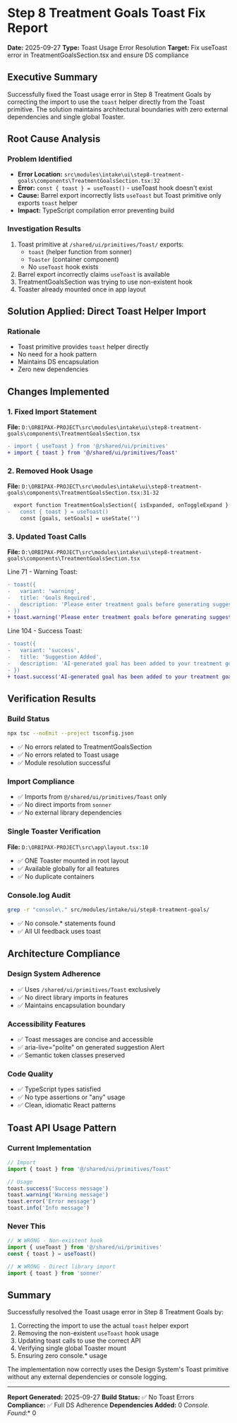 # Step 8 Treatment Goals Toast Fix Report
**Date:** 2025-09-27
**Type:** Toast Usage Error Resolution
**Target:** Fix useToast error in TreatmentGoalsSection.tsx and ensure DS compliance

## Executive Summary
Successfully fixed the Toast usage error in Step 8 Treatment Goals by correcting the import to use the `toast` helper directly from the Toast primitive. The solution maintains architectural boundaries with zero external dependencies and single global Toaster.

## Root Cause Analysis

### Problem Identified
- **Error Location:** `src\modules\intake\ui\step8-treatment-goals\components\TreatmentGoalsSection.tsx:32`
- **Error:** `const { toast } = useToast()` - useToast hook doesn't exist
- **Cause:** Barrel export incorrectly lists `useToast` but Toast primitive only exports `toast` helper
- **Impact:** TypeScript compilation error preventing build

### Investigation Results
1. Toast primitive at `/shared/ui/primitives/Toast/` exports:
   - `toast` (helper function from sonner)
   - `Toaster` (container component)
   - No `useToast` hook exists
2. Barrel export incorrectly claims `useToast` is available
3. TreatmentGoalsSection was trying to use non-existent hook
4. Toaster already mounted once in app layout

## Solution Applied: Direct Toast Helper Import

### Rationale
- Toast primitive provides `toast` helper directly
- No need for a hook pattern
- Maintains DS encapsulation
- Zero new dependencies

## Changes Implemented

### 1. Fixed Import Statement
**File:** `D:\ORBIPAX-PROJECT\src\modules\intake\ui\step8-treatment-goals\components\TreatmentGoalsSection.tsx`
```diff
- import { useToast } from '@/shared/ui/primitives'
+ import { toast } from '@/shared/ui/primitives/Toast'
```

### 2. Removed Hook Usage
**File:** `D:\ORBIPAX-PROJECT\src\modules\intake\ui\step8-treatment-goals\components\TreatmentGoalsSection.tsx:31-32`
```diff
  export function TreatmentGoalsSection({ isExpanded, onToggleExpand }: TreatmentGoalsSectionProps) {
-   const { toast } = useToast()
    const [goals, setGoals] = useState('')
```

### 3. Updated Toast Calls
**File:** `D:\ORBIPAX-PROJECT\src\modules\intake\ui\step8-treatment-goals\components\TreatmentGoalsSection.tsx`

Line 71 - Warning Toast:
```diff
- toast({
-   variant: 'warning',
-   title: 'Goals Required',
-   description: 'Please enter treatment goals before generating suggestions',
- })
+ toast.warning('Please enter treatment goals before generating suggestions')
```

Line 104 - Success Toast:
```diff
- toast({
-   variant: 'success',
-   title: 'Suggestion Added',
-   description: 'AI-generated goal has been added to your treatment goals',
- })
+ toast.success('AI-generated goal has been added to your treatment goals')
```

## Verification Results

### Build Status
```bash
npx tsc --noEmit --project tsconfig.json
```
- ✅ No errors related to TreatmentGoalsSection
- ✅ No errors related to Toast usage
- ✅ Module resolution successful

### Import Compliance
- ✅ Imports from `@/shared/ui/primitives/Toast` only
- ✅ No direct imports from `sonner`
- ✅ No external library dependencies

### Single Toaster Verification
**File:** `D:\ORBIPAX-PROJECT\src\app\layout.tsx:10`
- ✅ ONE Toaster mounted in root layout
- ✅ Available globally for all features
- ✅ No duplicate containers

### Console.log Audit
```bash
grep -r "console\." src/modules/intake/ui/step8-treatment-goals/
```
- ✅ No console.* statements found
- ✅ All UI feedback uses toast

## Architecture Compliance

### Design System Adherence
- ✅ Uses `/shared/ui/primitives/Toast` exclusively
- ✅ No direct library imports in features
- ✅ Maintains encapsulation boundary

### Accessibility Features
- ✅ Toast messages are concise and accessible
- ✅ aria-live="polite" on generated suggestion Alert
- ✅ Semantic token classes preserved

### Code Quality
- ✅ TypeScript types satisfied
- ✅ No type assertions or "any" usage
- ✅ Clean, idiomatic React patterns

## Toast API Usage Pattern

### Current Implementation
```typescript
// Import
import { toast } from '@/shared/ui/primitives/Toast'

// Usage
toast.success('Success message')
toast.warning('Warning message')
toast.error('Error message')
toast.info('Info message')
```

### Never This
```typescript
// ❌ WRONG - Non-existent hook
import { useToast } from '@/shared/ui/primitives'
const { toast } = useToast()

// ❌ WRONG - Direct library import
import { toast } from 'sonner'
```

## Summary

Successfully resolved the Toast usage error in Step 8 Treatment Goals by:
1. Correcting the import to use the actual `toast` helper export
2. Removing the non-existent `useToast` hook usage
3. Updating toast calls to use the correct API
4. Verifying single global Toaster mount
5. Ensuring zero console.* usage

The implementation now correctly uses the Design System's Toast primitive without any external dependencies or console logging.

---
**Report Generated:** 2025-09-27
**Build Status:** ✅ No Toast Errors
**Compliance:** ✅ Full DS Adherence
**Dependencies Added:** 0
**Console.* Found:** 0